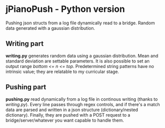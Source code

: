 # jPianoPush - Python version
Pushing json structs from a log file dynamically read to a bridge. Random data generated with a gaussian distribution.

## Writing part
**writing.py** generates random data using a gaussian distribution. Mean and standard deviation are settable parameters. It is also possible to set an output range _bottom <= n <= top_. 
Predetermined string patterns have no intrinsic value; they are relatable to my curricular stage.

## Pushing part
**pushing.py** read dynamically from a log file in continous writing (thanks to _writing.py_). Every line passes through regex controls, and if there's a match data are parsed and written in a json structure (dictionary/nested dictionary). Finally, they are pushed with a POST request to a bridge/server/whatever you want capable to handle them. 
